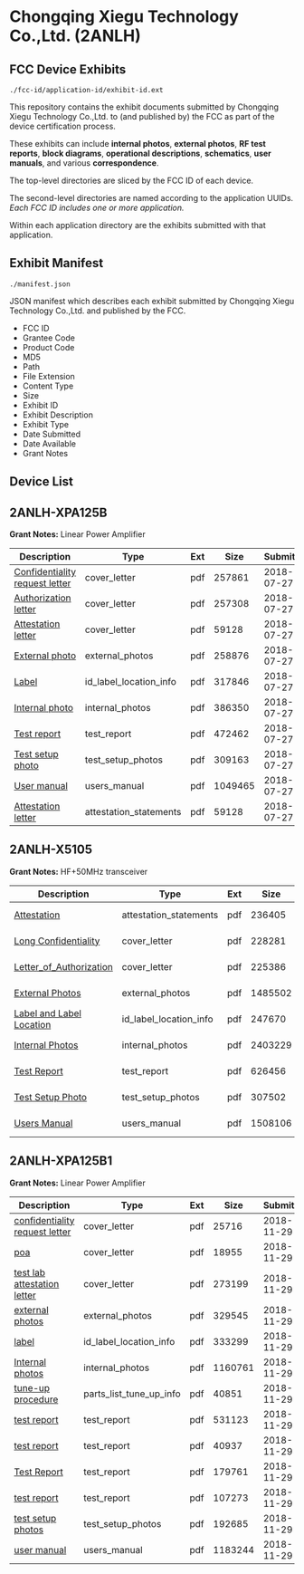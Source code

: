 # Chongqing Xiegu Technology Co.,Ltd. (2ANLH)
## FCC Device Exhibits

```
./fcc-id/application-id/exhibit-id.ext
```

This repository contains the exhibit documents submitted by Chongqing Xiegu Technology Co.,Ltd. to (and published by) the FCC as part of the device certification process.

These exhibits can include **internal photos**, **external photos**, **RF test reports**, **block diagrams**, **operational descriptions**, **schematics**, **user manuals**, and various **correspondence**.

The top-level directories are sliced by the FCC ID of each device.

The second-level directories are named according to the application UUIDs. *Each FCC ID includes one or more application.*

Within each application directory are the exhibits submitted with that application. 

## Exhibit Manifest

```
./manifest.json
```

JSON manifest which describes each exhibit submitted by Chongqing Xiegu Technology Co.,Ltd. and published by the FCC.

- FCC ID
- Grantee Code
- Product Code
- MD5
- Path
- File Extension
- Content Type
- Size
- Exhibit ID
- Exhibit Description
- Exhibit Type
- Date Submitted
- Date Available
- Grant Notes

## Device List
## 2ANLH-XPA125B
**Grant Notes:** Linear Power Amplifier

| Description | Type | Ext | Size | Submitted | Available |
| ----------- | ---- | --- | ---- | --------- | --------- |
| [Confidentiality request letter](2ANLH-XPA125B/41e93db12b7173251bc3e98e51d2420a/3941875.pdf) | cover_letter | pdf | 257861 | 2018-07-27 | 2018-07-27 |
| [Authorization letter](2ANLH-XPA125B/41e93db12b7173251bc3e98e51d2420a/3941876.pdf) | cover_letter | pdf | 257308 | 2018-07-27 | 2018-07-27 |
| [Attestation letter](2ANLH-XPA125B/41e93db12b7173251bc3e98e51d2420a/3941867.pdf) | cover_letter | pdf | 59128 | 2018-07-27 | 2018-07-27 |
| [External photo](2ANLH-XPA125B/41e93db12b7173251bc3e98e51d2420a/3941872.pdf) | external_photos | pdf | 258876 | 2018-07-27 | 2018-07-27 |
| [Label](2ANLH-XPA125B/41e93db12b7173251bc3e98e51d2420a/3941877.pdf) | id_label_location_info | pdf | 317846 | 2018-07-27 | 2018-07-27 |
| [Internal photo](2ANLH-XPA125B/41e93db12b7173251bc3e98e51d2420a/3941873.pdf) | internal_photos | pdf | 386350 | 2018-07-27 | 2018-07-27 |
| [Test report](2ANLH-XPA125B/41e93db12b7173251bc3e98e51d2420a/3941878.pdf) | test_report | pdf | 472462 | 2018-07-27 | 2018-07-27 |
| [Test setup photo](2ANLH-XPA125B/41e93db12b7173251bc3e98e51d2420a/3941871.pdf) | test_setup_photos | pdf | 309163 | 2018-07-27 | 2018-07-27 |
| [User manual](2ANLH-XPA125B/41e93db12b7173251bc3e98e51d2420a/3941874.pdf) | users_manual | pdf | 1049465 | 2018-07-27 | 2018-07-27 |
| [Attestation letter](2ANLH-XPA125B/41e93db12b7173251bc3e98e51d2420a/3941867.pdf) | attestation_statements | pdf | 59128 | 2018-07-27 | 2018-07-27 |
## 2ANLH-X5105
**Grant Notes:** HF+50MHz transceiver

| Description | Type | Ext | Size | Submitted | Available |
| ----------- | ---- | --- | ---- | --------- | --------- |
| [Attestation](2ANLH-X5105/3c7f4744587f2a315c476a694a18144a/3598716.pdf) | attestation_statements | pdf | 236405 | 2017-10-11 | 2017-10-11 |
| [Long Confidentiality](2ANLH-X5105/3c7f4744587f2a315c476a694a18144a/3598710.pdf) | cover_letter | pdf | 228281 | 2017-10-11 | 2017-10-11 |
| [Letter_of_Authorization](2ANLH-X5105/3c7f4744587f2a315c476a694a18144a/3598713.pdf) | cover_letter | pdf | 225386 | 2017-10-11 | 2017-10-11 |
| [External Photos](2ANLH-X5105/3c7f4744587f2a315c476a694a18144a/3598660.pdf) | external_photos | pdf | 1485502 | 2017-10-11 | 2017-10-11 |
| [Label and Label Location](2ANLH-X5105/3c7f4744587f2a315c476a694a18144a/3598692.pdf) | id_label_location_info | pdf | 247670 | 2017-10-11 | 2017-10-11 |
| [Internal Photos](2ANLH-X5105/3c7f4744587f2a315c476a694a18144a/3598680.pdf) | internal_photos | pdf | 2403229 | 2017-10-11 | 2017-10-11 |
| [Test Report](2ANLH-X5105/3c7f4744587f2a315c476a694a18144a/3598715.pdf) | test_report | pdf | 626456 | 2017-10-11 | 2017-10-11 |
| [Test Setup Photo](2ANLH-X5105/3c7f4744587f2a315c476a694a18144a/3598699.pdf) | test_setup_photos | pdf | 307502 | 2017-10-11 | 2017-10-11 |
| [Users Manual](2ANLH-X5105/3c7f4744587f2a315c476a694a18144a/3598702.pdf) | users_manual | pdf | 1508106 | 2017-10-11 | 2017-10-11 |
## 2ANLH-XPA125B1
**Grant Notes:** Linear Power Amplifier

| Description | Type | Ext | Size | Submitted | Available |
| ----------- | ---- | --- | ---- | --------- | --------- |
| [confidentiality request letter](2ANLH-XPA125B1/f1fe5ecaf581baa4cb664e5784c4b910/4089969.pdf) | cover_letter | pdf | 25716 | 2018-11-29 | 2018-11-29 |
| [poa](2ANLH-XPA125B1/f1fe5ecaf581baa4cb664e5784c4b910/4089971.pdf) | cover_letter | pdf | 18955 | 2018-11-29 | 2018-11-29 |
| [test lab attestation letter](2ANLH-XPA125B1/f1fe5ecaf581baa4cb664e5784c4b910/4089972.pdf) | cover_letter | pdf | 273199 | 2018-11-29 | 2018-11-29 |
| [external photos](2ANLH-XPA125B1/f1fe5ecaf581baa4cb664e5784c4b910/4089965.pdf) | external_photos | pdf | 329545 | 2018-11-29 | 2019-05-28 |
| [label](2ANLH-XPA125B1/f1fe5ecaf581baa4cb664e5784c4b910/4089975.pdf) | id_label_location_info | pdf | 333299 | 2018-11-29 | 2018-11-29 |
| [Internal photos](2ANLH-XPA125B1/f1fe5ecaf581baa4cb664e5784c4b910/4089966.pdf) | internal_photos | pdf | 1160761 | 2018-11-29 | 2019-05-28 |
| [tune-up procedure](2ANLH-XPA125B1/f1fe5ecaf581baa4cb664e5784c4b910/4089977.pdf) | parts_list_tune_up_info | pdf | 40851 | 2018-11-29 | 2018-11-29 |
| [test report](2ANLH-XPA125B1/f1fe5ecaf581baa4cb664e5784c4b910/4089970.pdf) | test_report | pdf | 531123 | 2018-11-29 | 2018-11-29 |
| [test report](2ANLH-XPA125B1/f1fe5ecaf581baa4cb664e5784c4b910/4089973.pdf) | test_report | pdf | 40937 | 2018-11-29 | 2018-11-29 |
| [Test Report](2ANLH-XPA125B1/f1fe5ecaf581baa4cb664e5784c4b910/4089974.pdf) | test_report | pdf | 179761 | 2018-11-29 | 2018-11-29 |
| [test report](2ANLH-XPA125B1/f1fe5ecaf581baa4cb664e5784c4b910/4089976.pdf) | test_report | pdf | 107273 | 2018-11-29 | 2018-11-29 |
| [test setup photos](2ANLH-XPA125B1/f1fe5ecaf581baa4cb664e5784c4b910/4089967.pdf) | test_setup_photos | pdf | 192685 | 2018-11-29 | 2019-05-28 |
| [user manual](2ANLH-XPA125B1/f1fe5ecaf581baa4cb664e5784c4b910/4089968.pdf) | users_manual | pdf | 1183244 | 2018-11-29 | 2019-05-28 |
